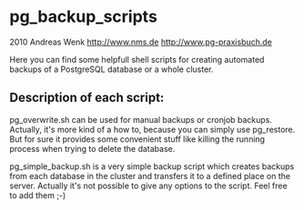 pg_backup_scripts
=================

2010 Andreas Wenk http://www.nms.de http://www.pg-praxisbuch.de

Here you can find some helpfull shell scripts for creating automated backups of
a PostgreSQL database or a whole cluster.

Description of each script:
----------------------------
pg_overwrite.sh can be used for manual backups or cronjob backups. Actually, it's more 
kind of a how to, because you can simply use pg_restore. But for sure it provides some convenient
stuff like killing the running process when trying to delete the database.

pg_simple_backup.sh is a very simple backup script which creates backups from each database in 
the cluster and transfers it to a defined place on the server. Actually it's not possible to give any options
to the script. Feel free to add them ;-)  
